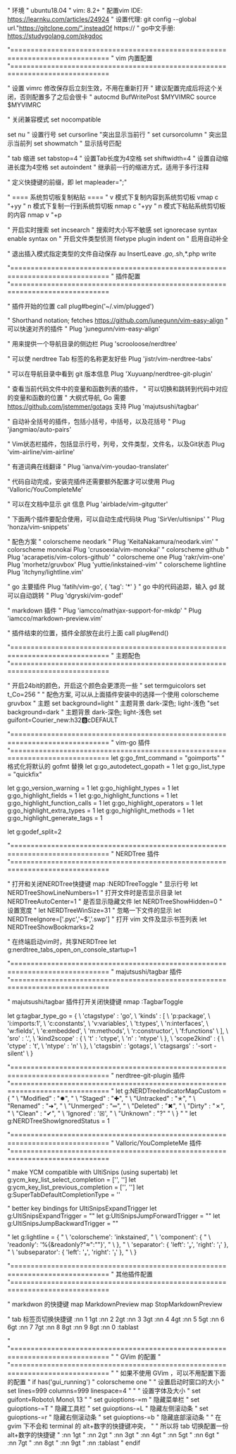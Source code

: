 " 环境
" ubuntu18.04
" vim: 8.2+
" 配置vim IDE: https://learnku.com/articles/24924
" 设置代理: git config --global url."https://gitclone.com/".insteadOf https://
" go中文手册: https://studygolang.com/pkgdoc

"==============================================================================
" vim 内置配置 
"==============================================================================

" 设置 vimrc 修改保存后立刻生效，不用在重新打开
" 建议配置完成后将这个关闭，否则配置多了之后会很卡
" autocmd BufWritePost $MYVIMRC source $MYVIMRC

" 关闭兼容模式
set nocompatible

set nu " 设置行号
set cursorline "突出显示当前行
" set cursorcolumn " 突出显示当前列
set showmatch " 显示括号匹配

" tab 缩进
set tabstop=4 " 设置Tab长度为4空格
set shiftwidth=4 " 设置自动缩进长度为4空格
set autoindent " 继承前一行的缩进方式，适用于多行注释

" 定义快捷键的前缀，即<Leader>
let mapleader=";" 

" ==== 系统剪切板复制粘贴 ====
" v 模式下复制内容到系统剪切板
vmap <Leader>c "+yy
" n 模式下复制一行到系统剪切板
nmap <Leader>c "+yy
" n 模式下粘贴系统剪切板的内容
nmap <Leader>v "+p

" 开启实时搜索
set incsearch
" 搜索时大小写不敏感
set ignorecase
syntax enable
syntax on                    " 开启文件类型侦测
filetype plugin indent on    " 启用自动补全

" 退出插入模式指定类型的文件自动保存
au InsertLeave *.go,*.sh,*.php write

"==============================================================================
" 插件配置 
"==============================================================================

" 插件开始的位置
call plug#begin('~/.vim/plugged')

" Shorthand notation; fetches https://github.com/junegunn/vim-easy-align
" 可以快速对齐的插件
" Plug 'junegunn/vim-easy-align'

" 用来提供一个导航目录的侧边栏
Plug 'scrooloose/nerdtree'

" 可以使 nerdtree Tab 标签的名称更友好些
Plug 'jistr/vim-nerdtree-tabs'

" 可以在导航目录中看到 git 版本信息
Plug 'Xuyuanp/nerdtree-git-plugin'

" 查看当前代码文件中的变量和函数列表的插件，
" 可以切换和跳转到代码中对应的变量和函数的位置
" 大纲式导航, Go 需要 https://github.com/jstemmer/gotags 支持
Plug 'majutsushi/tagbar'

" 自动补全括号的插件，包括小括号，中括号，以及花括号
" Plug 'jiangmiao/auto-pairs'

" Vim状态栏插件，包括显示行号，列号，文件类型，文件名，以及Git状态
Plug 'vim-airline/vim-airline'

" 有道词典在线翻译
" Plug 'ianva/vim-youdao-translater'

" 代码自动完成，安装完插件还需要额外配置才可以使用
Plug 'Valloric/YouCompleteMe'

" 可以在文档中显示 git 信息
Plug 'airblade/vim-gitgutter'


" 下面两个插件要配合使用，可以自动生成代码块
Plug 'SirVer/ultisnips'
" Plug 'honza/vim-snippets'

" 配色方案
" colorscheme neodark
" Plug 'KeitaNakamura/neodark.vim'
" colorscheme monokai
Plug 'crusoexia/vim-monokai'
" colorscheme github 
" Plug 'acarapetis/vim-colors-github'
" colorscheme one 
Plug 'rakr/vim-one'
Plug 'morhetz/gruvbox'
Plug 'yuttie/inkstained-vim'
" colorscheme lightline
Plug 'itchyny/lightline.vim'

" go 主要插件
Plug 'fatih/vim-go', { 'tag': '*' }
" go 中的代码追踪，输入 gd 就可以自动跳转
" Plug 'dgryski/vim-godef'

" markdown 插件
" Plug 'iamcco/mathjax-support-for-mkdp'
" Plug 'iamcco/markdown-preview.vim'

" 插件结束的位置，插件全部放在此行上面
call plug#end()


"==============================================================================
" 主题配色 
"==============================================================================

" 开启24bit的颜色，开启这个颜色会更漂亮一些
" set termguicolors
set t_Co=256
" " 配色方案, 可以从上面插件安装中的选择一个使用 
colorscheme gruvbox " 主题
set background=light " 主题背景 dark-深色; light-浅色
"set background=dark " 主题背景 dark-深色; light-浅色
set guifont=Courier_new:h32:b:cDEFAULT


"==============================================================================
" vim-go 插件
"==============================================================================
let g:go_fmt_command = "goimports" " 格式化将默认的 gofmt 替换
let g:go_autodetect_gopath = 1
let g:go_list_type = "quickfix"

let g:go_version_warning = 1
let g:go_highlight_types = 1
let g:go_highlight_fields = 1
let g:go_highlight_functions = 1
let g:go_highlight_function_calls = 1
let g:go_highlight_operators = 1
let g:go_highlight_extra_types = 1
let g:go_highlight_methods = 1
let g:go_highlight_generate_tags = 1

let g:godef_split=2


"==============================================================================
" NERDTree 插件
"==============================================================================

" 打开和关闭NERDTree快捷键
map <F10> :NERDTreeToggle<CR>
" 显示行号
let NERDTreeShowLineNumbers=1
" 打开文件时是否显示目录
let NERDTreeAutoCenter=1
" 是否显示隐藏文件
let NERDTreeShowHidden=0
" 设置宽度
" let NERDTreeWinSize=31
" 忽略一下文件的显示
let NERDTreeIgnore=['\.pyc','\~$','\.swp']
" 打开 vim 文件及显示书签列表
let NERDTreeShowBookmarks=2

" 在终端启动vim时，共享NERDTree
let g:nerdtree_tabs_open_on_console_startup=1


"==============================================================================
"  majutsushi/tagbar 插件
"==============================================================================

" majutsushi/tagbar 插件打开关闭快捷键
nmap <F9> :TagbarToggle<CR>

let g:tagbar_type_go = {
    \ 'ctagstype' : 'go',
    \ 'kinds'     : [
        \ 'p:package',
        \ 'i:imports:1',
        \ 'c:constants',
        \ 'v:variables',
        \ 't:types',
        \ 'n:interfaces',
        \ 'w:fields',
        \ 'e:embedded',
        \ 'm:methods',
        \ 'r:constructor',
        \ 'f:functions'
    \ ],
    \ 'sro' : '.',
    \ 'kind2scope' : {
        \ 't' : 'ctype',
        \ 'n' : 'ntype'
    \ },
    \ 'scope2kind' : {
        \ 'ctype' : 't',
        \ 'ntype' : 'n'
    \ },
    \ 'ctagsbin'  : 'gotags',
    \ 'ctagsargs' : '-sort -silent'
\ }


"==============================================================================
"  nerdtree-git-plugin 插件
"==============================================================================
" let g:NERDTreeIndicatorMapCustom = {
"     \ "Modified"  : "✹",
"     \ "Staged"    : "✚",
"     \ "Untracked" : "✭",
"     \ "Renamed"   : "➜",
"     \ "Unmerged"  : "═",
"     \ "Deleted"   : "✖",
"     \ "Dirty"     : "✗",
"     \ "Clean"     : "✔︎",
"     \ 'Ignored'   : '☒',
"     \ "Unknown"   : "?"
"     \ }
" 
" let g:NERDTreeShowIgnoredStatus = 1



"==============================================================================
"  Valloric/YouCompleteMe 插件
"==============================================================================

" make YCM compatible with UltiSnips (using supertab)
let g:ycm_key_list_select_completion = ['<C-n>', '<space>']
let g:ycm_key_list_previous_completion = ['<C-p>', '<Up>']
let g:SuperTabDefaultCompletionType = '<C-n>'

" better key bindings for UltiSnipsExpandTrigger
let g:UltiSnipsExpandTrigger = "<tab>"
let g:UltiSnipsJumpForwardTrigger = "<tab>"
let g:UltiSnipsJumpBackwardTrigger = "<s-tab>"



" let g:lightline = {
"       \ 'colorscheme': 'inkstained',
"       \ 'component': {
"       \   'readonly': '%{&readonly?"":""}',
"       \ },
"       \ 'separator':    { 'left': '', 'right': '' },
"       \ 'subseparator': { 'left': '', 'right': '' },
"       \ }
 

"==============================================================================
"  其他插件配置
"==============================================================================

" markdwon 的快捷键
map <silent> <F5> <Plug>MarkdownPreview
map <silent> <F6> <Plug>StopMarkdownPreview

" tab 标签页切换快捷键
:nn <Leader>1 1gt
:nn <Leader>2 2gt
:nn <Leader>3 3gt
:nn <Leader>4 4gt
:nn <Leader>5 5gt
:nn <Leader>6 6gt
:nn <Leader>7 7gt
:nn <Leader>8 8gt
:nn <Leader>9 8gt
:nn <Leader>0 :tablast<CR>


" "==============================================================================
" " GVim 的配置
" "==============================================================================
" " 如果不使用 GVim ，可以不用配置下面的配置
" if has('gui_running')
"         colorscheme one
"     " 设置启动时窗口的大小
"     set lines=999 columns=999 linespace=4
" 
"     " 设置字体及大小
"         set guifont=Roboto\ Mono\ 13
" 
"     set guioptions-=m " 隐藏菜单栏
"     set guioptions-=T " 隐藏工具栏
"     set guioptions-=L " 隐藏左侧滚动条
"     set guioptions-=r " 隐藏右侧滚动条
"     set guioptions-=b " 隐藏底部滚动条
"             " 在 gvim 下不会和 terminal 的 alt+数字的快捷键冲突，
"     " 所以将 tab 切换配置一份 alt+数字的快捷键
"     :nn <M-1> 1gt
"     :nn <M-2> 2gt
"     :nn <M-3> 3gt
"     :nn <M-4> 4gt
"     :nn <M-5> 5gt
"     :nn <M-6> 6gt
"     :nn <M-7> 7gt
"     :nn <M-8> 8gt
"         :nn <M-9> 9gt
"         :nn <M-0> :tablast<CR>
" endif

